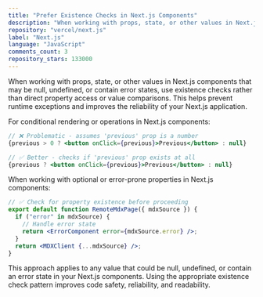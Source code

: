 ```yaml
---
title: "Prefer Existence Checks in Next.js Components"
description: "When working with props, state, or other values in Next.js components that may be null, undefined, or contain error states, use existence checks rather than direct property access or value comparisons."
repository: "vercel/next.js"
label: "Next.js"
language: "JavaScript"
comments_count: 3
repository_stars: 133000
---
```


When working with props, state, or other values in Next.js components that may be null, undefined, or contain error states, use existence checks rather than direct property access or value comparisons. This helps prevent runtime exceptions and improves the reliability of your Next.js application.

For conditional rendering or operations in Next.js components:
```jsx
// ❌ Problematic - assumes 'previous' prop is a number
{previous > 0 ? <button onClick={previous}>Previous</button> : null}

// ✅ Better - checks if 'previous' prop exists at all
{previous ? <button onClick={previous}>Previous</button> : null}
```

When working with optional or error-prone properties in Next.js components:
```jsx
// ✅ Check for property existence before proceeding
export default function RemoteMdxPage({ mdxSource }) {
  if ("error" in mdxSource) {
    // Handle error state
    return <ErrorComponent error={mdxSource.error} />;
  }
  return <MDXClient {...mdxSource} />;
}
```

This approach applies to any value that could be null, undefined, or contain an error state in your Next.js components. Using the appropriate existence check pattern improves code safety, reliability, and readability.
